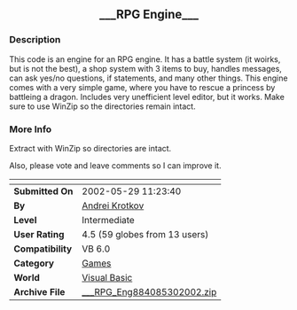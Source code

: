 ﻿<div align="center">

## \_\_\_RPG Engine\_\_\_


</div>

### Description

This code is an engine for an RPG engine. It has a battle system (it woirks, but is not the best), a shop system with 3 items to buy, handles messages, can ask yes/no questions, if statements, and many other things. This engine comes with a very simple game, where you have to rescue a princess by battleing a dragon. Includes very unefficient level editor, but it works. Make sure to use WinZip so the directories remain intact.
 
### More Info
 
Extract with WinZip so directories are intact.

Also, please vote and leave comments so I can improve it.


<span>             |<span>
---                |---
**Submitted On**   |2002-05-29 11:23:40
**By**             |[Andrei Krotkov](https://github.com/Planet-Source-Code/PSCIndex/blob/master/ByAuthor/andrei-krotkov.md)
**Level**          |Intermediate
**User Rating**    |4.5 (59 globes from 13 users)
**Compatibility**  |VB 6\.0
**Category**       |[Games](https://github.com/Planet-Source-Code/PSCIndex/blob/master/ByCategory/games__1-38.md)
**World**          |[Visual Basic](https://github.com/Planet-Source-Code/PSCIndex/blob/master/ByWorld/visual-basic.md)
**Archive File**   |[\_\_\_RPG\_Eng884085302002\.zip](https://github.com/Planet-Source-Code/andrei-krotkov-rpg-engine__1-35281/archive/master.zip)








